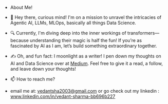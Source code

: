 - About Me!
- 👋 Hey there, curious mind! I'm on a mission to unravel the intricacies of Agentic AI, LLMs, MLOps, basically all things Data Science. 
- 🔍 Currently, I'm diving deep into the inner workings of transformers—because understanding their magic is half the fun! If you’re as fascinated by AI as I am, let’s build something extraordinary together.

- ✍️ Oh, and fun fact: I moonlight as a writer! I pen down my thoughts on AI and Data Science over at [Medium](https://medium.com/@vedant6). Feel free to give it a read, a follow, and leave down your thoughts!

- 📫 How to reach me?
-  email me at: vedantsha2003@gmail.com or go check out my linkedin : www.linkedin.com/in/vedant-sharma-bb696b227
<!---
V-cell6/V-cell6 is a ✨ special ✨ repository because its `README.md` (this file) appears on your GitHub profile.
You can click the Preview link to take a look at your changes.
--->
